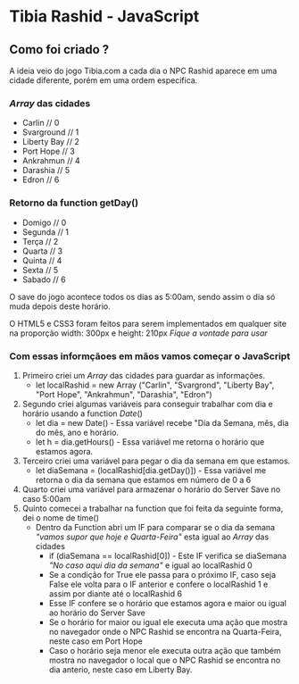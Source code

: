 # Tibia Rashid - JavaScript

## Como foi criado ?

A ideia veio do jogo Tibia.com a cada dia o NPC Rashid aparece em uma cidade diferente, porém em uma ordem especifica.

### _Array_ das cidades
  * Carlin // 0
  * Svarground // 1
  * Liberty Bay // 2
  * Port Hope // 3
  * Ankrahmun // 4
  * Darashia // 5
  * Edron // 6

### Retorno da function getDay()
  * Domigo // 0
  * Segunda // 1
  * Terça // 2
  * Quarta // 3
  * Quinta // 4
  * Sexta // 5
  * Sabado // 6

O save do jogo acontece todos os dias as 5:00am, sendo assim o dia só muda depois deste horário.

O HTML5 e CSS3 foram feitos para serem implementados em qualquer site na proporção width: 300px e height: 210px _Fique a vontade para usar_

### Com essas informçãoes em mãos vamos começar o JavaScript

1. Primeiro criei um _Array_ das cidades para guardar as informações.
    * let localRashid = new Array ("Carlin", "Svargrond", "Liberty Bay", "Port Hope", "Ankrahmun", "Darashia", "Edron")
2. Segundo criei algumas variáveis para conseguir trabalhar com dia e horário usando a function _Date_()
    * let dia = new Date() - Essa variável recebe "Dia da Semana, mês, dia do mês, ano e horário.
    * let h = dia.getHours() - Essa variável me retorna o horário que estamos agora.
3. Terceiro criei uma variável para pegar o dia da semana em que estamos.
    * let diaSemana = (localRashid[dia.getDay()]) - Essa variável me retorna o dia da semana que estamos em número de 0 a 6
4. Quarto criei uma variável para armazenar o horário do Server Save no caso 5:00am
5. Quinto comecei a trabalhar na function que foi feita da seguinte forma, dei o nome de time()
    * Dentro da Function abri um IF para comparar se o dia da semana _"vamos supor que hoje e Quarta-Feira"_ esta igual ao _Array_ das cidades
        * if (diaSemana == localRashid[0]) - Este IF verifica se diaSemana _"No caso aqui dia da semana"_ e igual ao localRashid 0
        * Se a condição for True ele passa para o próximo IF, caso seja False ele volta para o IF anterior e confere o localRashid 1 e assim por diante até o localRashid 6
        * Esse IF confere se o horário que estamos agora e maior ou igual ao horário do Server Save
        * Se o horário for maior ou igual ele executa uma ação que mostra no navegador onde o NPC Rashid se encontra na Quarta-Feira, neste caso em Port Hope
        * Caso o horário seja menor ele executa outra ação que também mostra no navegador o local que o NPC Rashid se encontra no dia anterio, neste caso em Liberty Bay.
